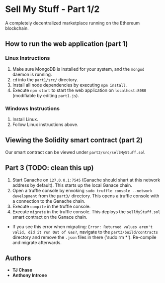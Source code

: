 # Sell My Stuff - Part 1/2

A completely decentralized marketplace running on the Ethereum blockchain.

## How to run the web application (part 1)

### Linux Instructions
1. Make sure MongoDB is installed for your system, and the `mongod` daemon is running.
2. `cd` into the `part1/src/` directory.
3. Install all node dependencies by executing `npm install`.
4. Execute `npm start` to start the web application on `localhost:8080` (modifiable by editing `part1.js`).

### Windows Instructions
1. Install Linux.
2. Follow Linux instructions above.

## Viewing the Solidity smart contract (part 2) 

Our smart contract can be viewed under `part2/src/sellMyStuff.sol`

## Part 3 (TODO: clean this up)

1. Start Ganache on `127.0.0.1:7545` (Ganache should shart at this network address by default). This starts up the local Ganace chain.
2. Open a truffle console by envoking `sudo truffle console --network development` from the `part3/` directory. This opens a truffle console with a connection to the Ganache chain.
3. Execute `compile` in the truffle console.
4. Execute `migrate` in the truffle console. This deploys the `sellMyStuff.sol` smart contract on the Ganace chain.
* If you see this error when migrating: `Error: Returned values aren't valid, did it run Out of Gas?`, navigate to the `part3/build/contracts` directory and remove the `.json` files in there ('sudo rm *'). Re-compile and migrate afterwards.

## Authors

* **TJ Chase**
* **Anthony Introne**